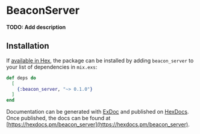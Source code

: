 # BeaconServer

**TODO: Add description**

## Installation

If [available in Hex](https://hex.pm/docs/publish), the package can be installed
by adding `beacon_server` to your list of dependencies in `mix.exs`:

```elixir
def deps do
  [
    {:beacon_server, "~> 0.1.0"}
  ]
end
```

Documentation can be generated with [ExDoc](https://github.com/elixir-lang/ex_doc)
and published on [HexDocs](https://hexdocs.pm). Once published, the docs can
be found at [https://hexdocs.pm/beacon_server](https://hexdocs.pm/beacon_server).


